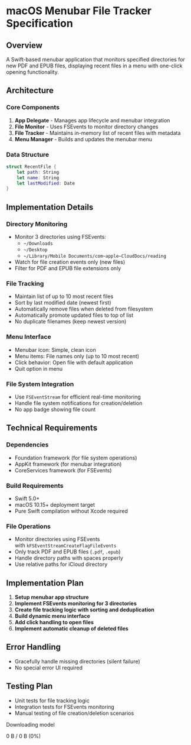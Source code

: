 # macOS Menubar File Tracker Specification

## Overview

A Swift-based menubar application that monitors specified directories for new PDF and EPUB files, displaying recent files in a menu with one-click opening functionality.

## Architecture

### Core Components

1. **App Delegate** - Manages app lifecycle and menubar integration
2. **File Monitor** - Uses FSEvents to monitor directory changes
3. **File Tracker** - Maintains in-memory list of recent files with metadata
4. **Menu Manager** - Builds and updates the menubar menu

### Data Structure

```swift
struct RecentFile {
    let path: String
    let name: String
    let lastModified: Date
}
```

## Implementation Details

### Directory Monitoring

- Monitor 3 directories using FSEvents:
    - `~/Downloads`
    - `~/Desktop`
    - `~/Library/Mobile Documents/com~apple~CloudDocs/reading`
- Watch for file creation events only (new files)
- Filter for PDF and EPUB file extensions only

### File Tracking

- Maintain list of up to 10 most recent files
- Sort by last modified date (newest first)
- Automatically remove files when deleted from filesystem
- Automatically promote updated files to top of list
- No duplicate filenames (keep newest version)

### Menu Interface

- Menubar icon: Simple, clean icon
- Menu items: File names only (up to 10 most recent)
- Click behavior: Open file with default application
- Quit option in menu

### File System Integration

- Use `FSEventStream` for efficient real-time monitoring
- Handle file system notifications for creation/deletion
- No app badge showing file count

## Technical Requirements

### Dependencies

- Foundation framework (for file system operations)
- AppKit framework (for menubar integration)
- CoreServices framework (for FSEvents)

### Build Requirements

- Swift 5.0+
- macOS 10.15+ deployment target
- Pure Swift compilation without Xcode required

### File Operations

- Monitor directories using FSEvents with `kFSEventStreamCreateFlagFileEvents`
- Only track PDF and EPUB files (`.pdf`, `.epub`)
- Handle directory paths with spaces properly
- Use relative paths for iCloud directory

## Implementation Plan

1. **Setup menubar app structure**
2. **Implement FSEvents monitoring for 3 directories**
3. **Create file tracking logic with sorting and deduplication**
4. **Build dynamic menu interface**
5. **Add click handling to open files**
6. **Implement automatic cleanup of deleted files**

## Error Handling

- Gracefully handle missing directories (silent failure)
- No special error UI required

## Testing Plan

- Unit tests for file tracking logic
- Integration tests for FSEvents monitoring
- Manual testing of file creation/deletion scenarios

Downloading model

0 B / 0 B (0%)
